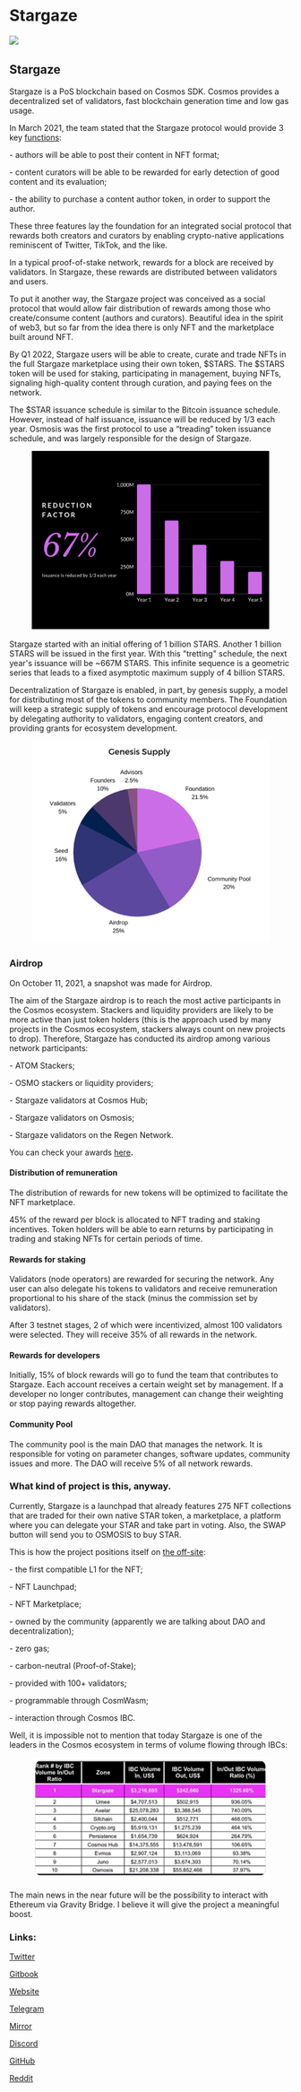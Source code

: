 # Stargaze

![](https://img3.teletype.in/files/e4/5e/e45e8caa-1f56-4c87-a9a5-406dff551d4b.png)

## Stargaze

Stargaze is a PoS blockchain based on Cosmos SDK. Cosmos provides a decentralized set of validators, fast blockchain generation time and low gas usage.

In March 2021, the team stated that the Stargaze protocol would provide 3 key [functions](https://medium.com/stargaze-protocol/stargaze-a-decentralized-and-incentivized-social-protocol-efd095b9479c):

\- authors will be able to post their content in NFT format;

\- content curators will be able to be rewarded for early detection of good content and its evaluation;

\- the ability to purchase a content author token, in order to support the author.

These three features lay the foundation for an integrated social protocol that rewards both creators and curators by enabling crypto-native applications reminiscent of Twitter, TikTok, and the like.

In a typical proof-of-stake network, rewards for a block are received by validators. In Stargaze, these rewards are distributed between validators and users.

To put it another way, the Stargaze project was conceived as a social protocol that would allow fair distribution of rewards among those who create/consume content (authors and curators). Beautiful idea in the spirit of web3, but so far from the idea there is only NFT and the marketplace built around NFT.

By Q1 2022, Stargaze users will be able to create, curate and trade NFTs in the full Stargaze marketplace using their own token, $STARS. The $STARS token will be used for staking, participating in management, buying NFTs, signaling high-quality content through curation, and paying fees on the network.

The $STAR issuance schedule is similar to the Bitcoin issuance schedule. However, instead of half issuance, issuance will be reduced by 1/3 each year. Osmosis was the first protocol to use a “treading” token issuance schedule, and was largely responsible for the design of Stargaze.

<figure><img src="../.gitbook/assets/image (18) (1).png" alt=""><figcaption></figcaption></figure>

Stargaze started with an initial offering of 1 billion STARS. Another 1 billion STARS will be issued in the first year. With this "tretting" schedule, the next year's issuance will be \~667M STARS. This infinite sequence is a geometric series that leads to a fixed asymptotic maximum supply of 4 billion STARS.

Decentralization of Stargaze is enabled, in part, by genesis supply, a model for distributing most of the tokens to community members. The Foundation will keep a strategic supply of tokens and encourage protocol development by delegating authority to validators, engaging content creators, and providing grants for ecosystem development.

<figure><img src="../.gitbook/assets/image (46).png" alt=""><figcaption></figcaption></figure>

### **Airdrop**

On October 11, 2021, a snapshot was made for Airdrop.

The aim of the Stargaze airdrop is to reach the most active participants in the Cosmos ecosystem. Stackers and liquidity providers are likely to be more active than just token holders (this is the approach used by many projects in the Cosmos ecosystem, stackers always count on new projects to drop). Therefore, Stargaze has conducted its airdrop among various network participants:

\- ATOM Stackers;

\- OSMO stackers or liquidity providers;

\- Stargaze validators at Cosmos Hub;

\- Stargaze validators on Osmosis;

\- Stargaze validators on the Regen Network.

You can check your awards [here](https://stargaze.zone/airdrop)**.**

#### **Distribution of remuneration**

The distribution of rewards for new tokens will be optimized to facilitate the NFT marketplace.

45% of the reward per block is allocated to NFT trading and staking incentives. Token holders will be able to earn returns by participating in trading and staking NFTs for certain periods of time.

#### **Rewards for** staking

Validators (node operators) are rewarded for securing the network. Any user can also delegate his tokens to validators and receive remuneration proportional to his share of the stack (minus the commission set by validators).

After 3 testnet stages, 2 of which were incentivized, almost 100 validators were selected. They will receive 35% of all rewards in the network.

#### **Rewards for developers**

Initially, 15% of block rewards will go to fund the team that contributes to Stargaze. Each account receives a certain weight set by management. If a developer no longer contributes, management can change their weighting or stop paying rewards altogether.

#### **Community Pool**

The community pool is the main DAO that manages the network. It is responsible for voting on parameter changes, software updates, community issues and more. The DAO will receive 5% of all network rewards.

### **What kind of project is this, anyway.**

Currently, Stargaze is a launchpad that already features 275 NFT collections that are traded for their own native STAR token, a marketplace, a platform where you can delegate your STAR and take part in voting. Also, the SWAP button will send you to OSMOSIS to buy STAR.

This is how the project positions itself on [the off-site](https://www.stargaze.zone/):

\- the first compatible L1 for the NFT;

\- NFT Launchpad;

\- NFT Marketplace;

\- owned by the community (apparently we are talking about DAO and decentralization);

\- zero gas;

\- carbon-neutral (Proof-of-Stake);

\- provided with 100+ validators;

\- programmable through CosmWasm;

\- interaction through Cosmos IBC.

Well, it is impossible not to mention that today Stargaze is one of the leaders in the Cosmos ecosystem in terms of volume flowing through IBCs:

<figure><img src="../.gitbook/assets/image (14) (1).png" alt=""><figcaption></figcaption></figure>

The main news in the near future will be the possibility to interact with Ethereum via Gravity Bridge. I believe it will give the project a meaningful boost.

### **Links:**

[Twitter](https://twitter.com/StargazeZone)

[Gitbook](https://docs.stargaze.zone/guides/readme)

[Website](https://www.stargaze.zone/)

[Telegram](https://t.me/joinchat/ZQ95YmIn3AI0ODFh)

[Mirror](https://mirror.xyz/stargazezone.eth)

[Discord](https://discord.com/invite/stargaze)

[GitHub](https://github.com/public-awesome)

[Reddit](https://www.reddit.com/r/stargaze/)
